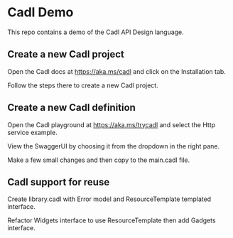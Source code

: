 # Cadl Demo

This repo contains a demo of the Cadl API Design language.

## Create a new Cadl project

Open the Cadl docs at https://aka.ms/cadl and click on the Installation tab.

Follow the steps there to create a new Cadl project.

## Create a new Cadl definition

Open the Cadl playground at https://aka.ms/trycadl and select the Http service example.

View the SwaggerUI by choosing it from the dropdown in the right pane.

Make a few small changes and then copy to the main.cadl file.

## Cadl support for reuse

Create library.cadl with Error model and ResourceTemplate templated interface.

Refactor Widgets interface to use ResourceTemplate then add Gadgets interface.
